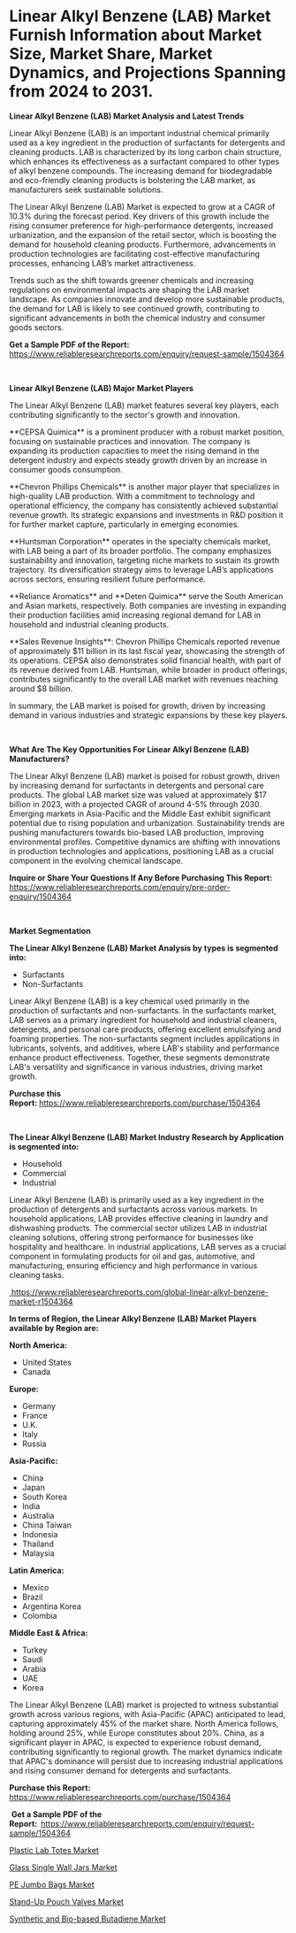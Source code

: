 <p><h1>Linear Alkyl Benzene (LAB) Market Furnish Information about Market Size, Market Share, Market Dynamics, and Projections Spanning from 2024 to 2031.</h1></p><p><strong>Linear Alkyl Benzene (LAB) Market Analysis and Latest Trends</strong></p>
<p><p>Linear Alkyl Benzene (LAB) is an important industrial chemical primarily used as a key ingredient in the production of surfactants for detergents and cleaning products. LAB is characterized by its long carbon chain structure, which enhances its effectiveness as a surfactant compared to other types of alkyl benzene compounds. The increasing demand for biodegradable and eco-friendly cleaning products is bolstering the LAB market, as manufacturers seek sustainable solutions.</p><p>The Linear Alkyl Benzene (LAB) Market is expected to grow at a CAGR of 10.3% during the forecast period. Key drivers of this growth include the rising consumer preference for high-performance detergents, increased urbanization, and the expansion of the retail sector, which is boosting the demand for household cleaning products. Furthermore, advancements in production technologies are facilitating cost-effective manufacturing processes, enhancing LAB’s market attractiveness. </p><p>Trends such as the shift towards greener chemicals and increasing regulations on environmental impacts are shaping the LAB market landscape. As companies innovate and develop more sustainable products, the demand for LAB is likely to see continued growth, contributing to significant advancements in both the chemical industry and consumer goods sectors.</p></p>
<p><strong>Get a Sample PDF of the Report:&nbsp;</strong> <a href="https://www.reliableresearchreports.com/enquiry/request-sample/1504364?utm_campaign=33&utm_medium=2&utm_source=Github&utm_content=ia&utm_term=08122024&utm_id=linear-alkyl-benzene-lab">https://www.reliableresearchreports.com/enquiry/request-sample/1504364</a></p>
<p>&nbsp;</p>
<p><strong>Linear Alkyl Benzene (LAB) Major Market Players</strong></p>
<p><p>The Linear Alkyl Benzene (LAB) market features several key players, each contributing significantly to the sector's growth and innovation. </p><p>**CEPSA Quimica** is a prominent producer with a robust market position, focusing on sustainable practices and innovation. The company is expanding its production capacities to meet the rising demand in the detergent industry and expects steady growth driven by an increase in consumer goods consumption.</p><p>**Chevron Phillips Chemicals** is another major player that specializes in high-quality LAB production. With a commitment to technology and operational efficiency, the company has consistently achieved substantial revenue growth. Its strategic expansions and investments in R&D position it for further market capture, particularly in emerging economies.</p><p>**Huntsman Corporation** operates in the specialty chemicals market, with LAB being a part of its broader portfolio. The company emphasizes sustainability and innovation, targeting niche markets to sustain its growth trajectory. Its diversification strategy aims to leverage LAB’s applications across sectors, ensuring resilient future performance.</p><p>**Reliance Aromatics** and **Deten Quimica** serve the South American and Asian markets, respectively. Both companies are investing in expanding their production facilities amid increasing regional demand for LAB in household and industrial cleaning products.</p><p>**Sales Revenue Insights**: Chevron Phillips Chemicals reported revenue of approximately $11 billion in its last fiscal year, showcasing the strength of its operations. CEPSA also demonstrates solid financial health, with part of its revenue derived from LAB. Huntsman, while broader in product offerings, contributes significantly to the overall LAB market with revenues reaching around $8 billion.</p><p>In summary, the LAB market is poised for growth, driven by increasing demand in various industries and strategic expansions by these key players.</p></p>
<p>&nbsp;</p>
<p><strong>What Are The Key Opportunities For Linear Alkyl Benzene (LAB) Manufacturers?</strong></p>
<p><p>The Linear Alkyl Benzene (LAB) market is poised for robust growth, driven by increasing demand for surfactants in detergents and personal care products. The global LAB market size was valued at approximately $17 billion in 2023, with a projected CAGR of around 4-5% through 2030. Emerging markets in Asia-Pacific and the Middle East exhibit significant potential due to rising population and urbanization. Sustainability trends are pushing manufacturers towards bio-based LAB production, improving environmental profiles. Competitive dynamics are shifting with innovations in production technologies and applications, positioning LAB as a crucial component in the evolving chemical landscape.</p></p>
<p><strong>Inquire or Share Your Questions If Any Before Purchasing This Report:</strong> <a href="https://www.reliableresearchreports.com/enquiry/pre-order-enquiry/1504364?utm_campaign=33&utm_medium=2&utm_source=Github&utm_content=ia&utm_term=08122024&utm_id=linear-alkyl-benzene-lab">https://www.reliableresearchreports.com/enquiry/pre-order-enquiry/1504364</a></p>
<p>&nbsp;</p>
<p><strong>Market Segmentation</strong></p>
<p><strong>The Linear Alkyl Benzene (LAB) Market Analysis by types is segmented into:</strong></p>
<p><ul><li>Surfactants</li><li>Non-Surfactants</li></ul></p>
<p><p>Linear Alkyl Benzene (LAB) is a key chemical used primarily in the production of surfactants and non-surfactants. In the surfactants market, LAB serves as a primary ingredient for household and industrial cleaners, detergents, and personal care products, offering excellent emulsifying and foaming properties. The non-surfactants segment includes applications in lubricants, solvents, and additives, where LAB's stability and performance enhance product effectiveness. Together, these segments demonstrate LAB's versatility and significance in various industries, driving market growth.</p></p>
<p><strong>Purchase this Report:&nbsp;</strong><a href="https://www.reliableresearchreports.com/purchase/1504364?utm_campaign=33&utm_medium=2&utm_source=Github&utm_content=ia&utm_term=08122024&utm_id=linear-alkyl-benzene-lab">https://www.reliableresearchreports.com/purchase/1504364</a></p>
<p>&nbsp;</p>
<p><strong>The Linear Alkyl Benzene (LAB) Market Industry Research by Application is segmented into:</strong></p>
<p><ul><li>Household</li><li>Commercial</li><li>Industrial</li></ul></p>
<p><p>Linear Alkyl Benzene (LAB) is primarily used as a key ingredient in the production of detergents and surfactants across various markets. In household applications, LAB provides effective cleaning in laundry and dishwashing products. The commercial sector utilizes LAB in industrial cleaning solutions, offering strong performance for businesses like hospitality and healthcare. In industrial applications, LAB serves as a crucial component in formulating products for oil and gas, automotive, and manufacturing, ensuring efficiency and high performance in various cleaning tasks.</p></p>
<p><a href="https://www.reliableresearchreports.com/global-linear-alkyl-benzene-market-r1504364?utm_campaign=33&utm_medium=2&utm_source=Github&utm_content=ia&utm_term=08122024&utm_id=linear-alkyl-benzene-lab">&nbsp;https://www.reliableresearchreports.com/global-linear-alkyl-benzene-market-r1504364</a></p>
<p><strong>In terms of Region, the Linear Alkyl Benzene (LAB) Market Players available by Region are:</strong></p>
<p>
    <p> <strong> North America: </strong>
        <ul>
            <li>United States</li>
            <li>Canada</li>
        </ul>
        </p> 
    <p> <strong> Europe: </strong>
        <ul>
            <li>Germany</li>
            <li>France</li>
            <li>U.K.</li>
            <li>Italy</li>
            <li>Russia</li>
        </ul>
        </p> 
    <p> <strong> Asia-Pacific: </strong>
        <ul>
            <li>China</li>
            <li>Japan</li>
            <li>South Korea</li>
            <li>India</li>
            <li>Australia</li>
            <li>China Taiwan</li>
            <li>Indonesia</li>
            <li>Thailand</li>
            <li>Malaysia</li>
        </ul>
        </p> 
    <p> <strong> Latin America: </strong>
        <ul>
            <li>Mexico</li>
            <li>Brazil</li>
            <li>Argentina Korea</li>
            <li>Colombia</li>
        </ul>
        </p> 
    <p> <strong> Middle East & Africa: </strong>
        <ul>
            <li>Turkey</li>
            <li>Saudi</li>
            <li>Arabia</li>
            <li>UAE</li>
            <li>Korea</li>
        </ul>
    </p>
    </p>
<p><p>The Linear Alkyl Benzene (LAB) market is projected to witness substantial growth across various regions, with Asia-Pacific (APAC) anticipated to lead, capturing approximately 45% of the market share. North America follows, holding around 25%, while Europe constitutes about 20%. China, as a significant player in APAC, is expected to experience robust demand, contributing significantly to regional growth. The market dynamics indicate that APAC's dominance will persist due to increasing industrial applications and rising consumer demand for detergents and surfactants.</p></p>
<p><strong>Purchase this Report: </strong><a href="https://www.reliableresearchreports.com/purchase/1504364?utm_campaign=33&utm_medium=2&utm_source=Github&utm_content=ia&utm_term=08122024&utm_id=linear-alkyl-benzene-lab">https://www.reliableresearchreports.com/purchase/1504364</a></p>
<p>&nbsp;<strong>Get a Sample PDF of the Report:&nbsp;&nbsp;</strong><a href="https://www.reliableresearchreports.com/enquiry/request-sample/1504364?utm_campaign=33&utm_medium=2&utm_source=Github&utm_content=ia&utm_term=08122024&utm_id=linear-alkyl-benzene-lab">https://www.reliableresearchreports.com/enquiry/request-sample/1504364</a></p>
<p><strong></strong></p>
<p><p><a href="https://www.linkedin.com/pulse/projected-cagr-108-plastic-lab-totes-market-analysis-production-7ujde?utm_campaign=33&utm_medium=2&utm_source=Github&utm_content=ia&utm_term=08122024&utm_id=linear-alkyl-benzene-lab">Plastic Lab Totes Market</a></p><p><a href="https://www.linkedin.com/pulse/projected-growth-glass-single-wall-jars-market-key-forces-qnsde?utm_campaign=33&utm_medium=2&utm_source=Github&utm_content=ia&utm_term=08122024&utm_id=linear-alkyl-benzene-lab">Glass Single Wall Jars Market</a></p><p><a href="https://www.linkedin.com/pulse/pe-jumbo-bags-market-outlook-2024-2031-trends-size-projected-mypne?utm_campaign=33&utm_medium=2&utm_source=Github&utm_content=ia&utm_term=08122024&utm_id=linear-alkyl-benzene-lab">PE Jumbo Bags Market</a></p><p><a href="https://github.com/antonioc6hal/Market-Research-Report-List-1/blob/main/stand-up-pouch-valves-market.md?utm_campaign=33&utm_medium=2&utm_source=Github&utm_content=ia&utm_term=08122024&utm_id=linear-alkyl-benzene-lab">Stand-Up Pouch Valves Market</a></p><p><a href="https://github.com/osbornrdaflalo/Market-Research-Report-List-1/blob/main/synthetic-and-bio-based-butadiene-market.md?utm_campaign=33&utm_medium=2&utm_source=Github&utm_content=ia&utm_term=08122024&utm_id=linear-alkyl-benzene-lab">Synthetic and Bio-based Butadiene Market</a></p></p>